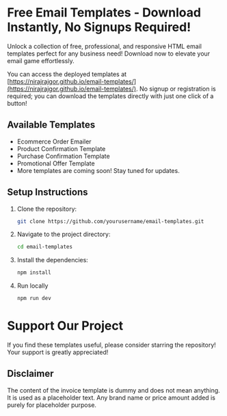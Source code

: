 # Free Email Templates - Download Instantly, No Signups Required!

Unlock a collection of free, professional, and responsive HTML email templates perfect for any business need! Download now to elevate your email game effortlessly.

You can access the deployed templates at [https://nirajrajgor.github.io/email-templates/](https://nirajrajgor.github.io/email-templates/). No signup or registration is required; you can download the templates directly with just one click of a button!

## Available Templates

- Ecommerce Order Emailer
- Product Confirmation Template
- Purchase Confirmation Template
- Promotional Offer Template
- More templates are coming soon! Stay tuned for updates.

## Setup Instructions

1. Clone the repository:
   ```bash
   git clone https://github.com/yourusername/email-templates.git
   ```
2. Navigate to the project directory:
   ```bash
   cd email-templates
   ```
3. Install the dependencies:
   ```bash
   npm install
   ```
4. Run locally
   ```bash
   npm run dev
   ```

# Support Our Project

If you find these templates useful, please consider starring the repository! Your support is greatly appreciated!

## Disclaimer

The content of the invoice template is dummy and does not mean anything. It is used as a placeholder text. Any brand name or price amount added is purely for placeholder purpose.
